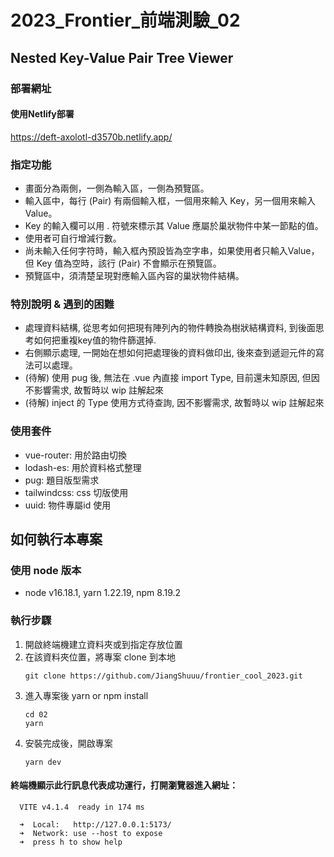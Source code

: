 # 2023_Frontier_前端測驗_02

## Nested Key-Value Pair Tree Viewer
### 部署網址
#### 使用Netlify部署
https://deft-axolotl-d3570b.netlify.app/
### 指定功能
   - 畫面分為兩側，一側為輸入區，一側為預覽區。
   - 輸入區中，每行 (Pair) 有兩個輸入框，一個用來輸入 Key，另一個用來輸入 Value。
   - Key 的輸入欄可以用 . 符號來標示其 Value 應屬於巢狀物件中某一節點的值。
   - 使用者可自行增減行數。
   - 尚未輸入任何字符時，輸入框內預設皆為空字串，如果使用者只輸入Value，但 Key 值為空時，該行 (Pair) 不會顯示在預覽區。
   - 預覽區中，須清楚呈現對應輸入區內容的巢狀物件結構。

### 特別說明 & 遇到的困難
   - 處理資料結構, 從思考如何把現有陣列內的物件轉換為樹狀結構資料, 到後面思考如何把重複key值的物件篩選掉.
   - 右側顯示處理, 一開始在想如何把處理後的資料做印出, 後來查到遞迴元件的寫法可以處理。
   - (待解) 使用 pug 後, 無法在 .vue 內直接 import Type, 目前還未知原因, 但因不影響需求, 故暫時以 wip 註解起來
   - (待解) inject 的 Type 使用方式待查詢, 因不影響需求, 故暫時以 wip 註解起來
### 使用套件
   - vue-router: 用於路由切換
   - lodash-es: 用於資料格式整理
   - pug: 題目版型需求
   - tailwindcss: css 切版使用
   - uuid: 物件專屬id 使用

## 如何執行本專案
### 使用 node 版本 
   - node v16.18.1, yarn 1.22.19, npm 8.19.2
### 執行步驟
1. 開啟終端機建立資料夾或到指定存放位置
2. 在該資料夾位置，將專案 clone 到本地
   ```
   git clone https://github.com/JiangShuuu/frontier_cool_2023.git
   ```
3. 進入專案後 yarn or npm install
   ```
   cd 02
   yarn 
   ```
4. 安裝完成後，開啟專案
   ```
   yarn dev
   ```
#### 終端機顯示此行訊息代表成功運行，打開瀏覽器進入網址：
```
  VITE v4.1.4  ready in 174 ms

  ➜  Local:   http://127.0.0.1:5173/
  ➜  Network: use --host to expose
  ➜  press h to show help
```